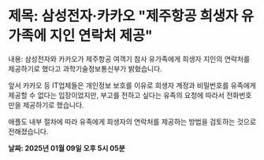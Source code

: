 # **제목: 삼성전자·카카오 "제주항공 희생자 유가족에 지인 연락처 제공"**

  내용: 삼성전자와 카카오가 제주항공 여객기 참사 유가족에게 희생자 지인의 연락처를 제공하기로 했다고 과학기술정보통신부가 밝혔습니다.

앞서 카카오 등 IT업체들은 개인정보 보호를 이유로 희생자 계정과 비밀번호를 유족에게 제공할 수 없다는 입장이었지만, 부고를 전하고 싶다는 유족의 요청에 따라서 전화번호만을 제공하기로 했습니다.

애플도 내부 절차에 따라 유족에게 희생자의 연락처를 제공하는 방법을 검토하는 것으로 전해졌습니다.

  **날짜: 2025년 01월 09일 오후 5시 05분**